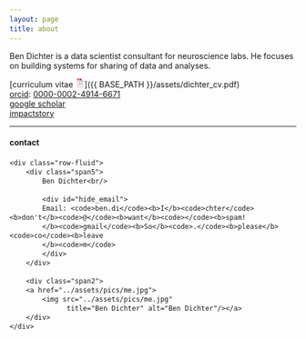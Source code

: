 ```yaml
---
layout: page
title: about
---
```

Ben Dichter is a data scientist consultant for neuroscience labs. He focuses on building systems for sharing of data and analyses.


[curriculum vitae ![CV as pdf](icons16/pdf-icon.png)]({{ BASE_PATH }}/assets/dichter_cv.pdf)<br/>
[orcid](http://orcid.org): [0000-0002-4914-6671](https://orcid.org/0000-0001-5725-6910)<br/>
[google scholar](https://scholar.google.com/citations?user=_IwI_oEAAAAJ&hl=en&oi=ao)<br/>
[impactstory](https://impactstory.org/u/0000-0002-4914-6671)

---

<div class="container">
<h4><a name="contact"></a>contact</h4>

    <div class="row-fluid">
        <div class="span5">
            Ben Dichter<br/>

            <div id="hide_email">
            Email: <code>ben.di</code><b>I</b><code>chter</code><b>don't</b><code>@</code><b>want</b><code></code><b>spam!
            </b><code>gmail</code><b>So</b><code>.</code><b>please</b><code>co</code><b>leave
            </b><code>m</code>
            </div>
        </div>

        <div class="span2">
        <a href="../assets/pics/me.jpg">
            <img src="../assets/pics/me.jpg"
                  title="Ben Dichter" alt="Ben Dichter"/></a>
        </div>
    </div>
</div>
